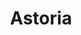 ---
slug: astoria
title: Astoria 
address: 29-16 Astoria Blvd.
state: New York
stateAbbreviation: NY
city: Astoria
postal: 11102
url: (https://www.radnet.com/lhr-acpny/locations/astoria)
htmlHead:    null
body:    null
appointmentUrl: (https://www.radnet.com/lenox-hill-radiology/for-patients/request-appointment)
walkInTitle: Walk-In Hours
walkInDetails: Mon - Fri | 8:00 am - 4:00 pm
places:
- {
    name: "Lenox Hill Radiology | Astoria ",
    longitude: -73.919302000000,
    latitude: 40.770224000000,
}
---
